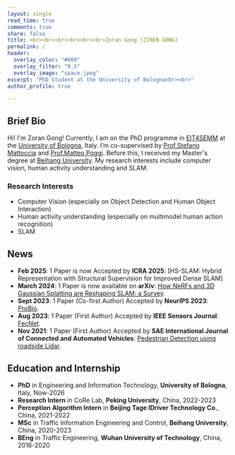 ```yaml
---
layout: single
read_time: true
comments: true
share: false
title: <br><br><br><br><br><br>Zoran Gong (ZIREN GONG)
permalink: /
header:
  overlay_color: "#000"
  overlay_filter: "0.5"
  overlay_image: "space.jpeg"
excerpt: "PhD Student at the University of Bologna<br><br>"
author_profile: true

---
```


## Brief Bio

Hi! I'm Zoran Gong! Currently, I am on the PhD programme in [EIT4SEMM](https://phd.unibo.it/eit4semm/en) at the [University of Bologna](https://www.unibo.it/en), Italy. I’m co-supervised by [Prof.Stefano Mattoccia](http://vision.deis.unibo.it/~smatt/Site/Home.html) and [Prof.Matteo Poggi](https://mattpoggi.github.io/). Before this, I received my Master's degree at [Beihang University](https://ev.buaa.edu.cn/). My research interests include computer vision, human activity understanding and SLAM.

### Research Interests

* Computer Vision (especially on Object Detection and Human Object Interaction)
* Human activity understanding (especially on multimodel human action recognition)
* SLAM

## News
* **Feb 2025**: 1 Paper is now Accepted by **ICRA 2025**: [HS-SLAM: Hybrid Representation with Structural Supervision for Improved Dense SLAM]
* **March 2024**: 1 Paper is now available on **arXiv**: [How NeRFs and 3D Gaussian Splatting are Reshaping SLAM: a Survey](https://arxiv.org/pdf/2402.13255.pdf).
* **Sept 2023**: 1 Paper (Co-first Author) Accepted by **NeurIPS 2023**: [ProBio](https://nips.cc/virtual/2023/poster/73683).
* **Aug 2023**: 1 Paper (First Author) Accepted by **IEEE Sensors Journal**: [FecNet](https://ieeexplore.ieee.org/document/10223730).
* **Nov 2021**: 1 Paper (First Author) Accepted by **SAE International Journal of Connected and Automated Vehicles**: [Pedestrian Detection using roadside Lidar](https://www.sae.org/publications/technical-papers/content/12-04-04-0031/).

## Education and Internship

* **PhD** in Engineering and Information Technology, **University of Bologna**, Italy, Now-2026
* **Research Intern** in CoRe Lab, **Peking University**, China, 2022-2023
* **Perception Algorithm Intern** in **Beijing Tage IDriver Technology Co.**, China, 2021-2022
* **MSc** in Traffic Information Engineering and Control, **Beihang University**, China, 2020-2023
* **BEng** in Traffic Engineering, **Wuhan University of Technology**, China, 2016-2020 
